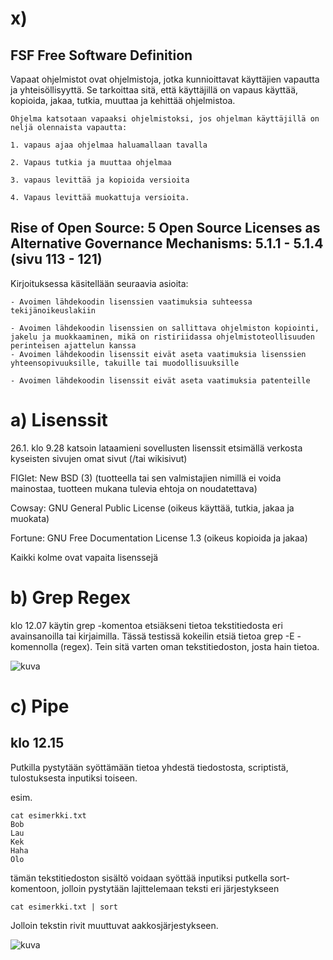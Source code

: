
# x)

## FSF Free Software Definition

Vapaat ohjelmistot ovat ohjelmistoja, jotka kunnioittavat käyttäjien vapautta ja yhteisöllisyyttä. Se tarkoittaa sitä, että käyttäjillä on vapaus käyttää, kopioida, jakaa, tutkia, muuttaa ja kehittää ohjelmistoa.
    
    Ohjelma katsotaan vapaaksi ohjelmistoksi, jos ohjelman käyttäjillä on neljä olennaista vapautta: 
    
    1. vapaus ajaa ohjelmaa haluamallaan tavalla
    
    2. Vapaus tutkia ja muuttaa ohjelmaa
    
    3. vapaus levittää ja kopioida versioita 
    
    4. Vapaus levittää muokattuja versioita.

## Rise of Open Source: 5 Open Source Licenses as Alternative Governance Mechanisms: 5.1.1 - 5.1.4 (sivu 113 - 121)

Kirjoituksessa käsitellään seuraavia asioita:

    - Avoimen lähdekoodin lisenssien vaatimuksia suhteessa tekijänoikeuslakiin
    
    - Avoimen lähdekoodin lisenssien on sallittava ohjelmiston kopiointi, jakelu ja muokkaaminen, mikä on ristiriidassa ohjelmistoteollisuuden perinteisen ajattelun kanssa
    - Avoimen lähdekoodin lisenssit eivät aseta vaatimuksia lisenssien yhteensopivuuksille, takuille tai muodollisuuksille
    
    - Avoimen lähdekoodin lisenssit eivät aseta vaatimuksia patenteille
    


# a) Lisenssit

26.1. klo 9.28 katsoin lataamieni sovellusten lisenssit etsimällä verkosta kyseisten sivujen omat sivut (/tai wikisivut)

FIGlet: New BSD (3) (tuotteella tai sen valmistajien nimillä ei voida mainostaa, tuotteen mukana tulevia ehtoja on noudatettava)

Cowsay: GNU General Public License (oikeus käyttää, tutkia, jakaa ja muokata)

Fortune:  GNU Free Documentation License 1.3 (oikeus kopioida ja jakaa)

Kaikki kolme ovat vapaita lisenssejä

# b) Grep Regex

klo 12.07 käytin grep -komentoa etsiäkseni tietoa tekstitiedosta eri avainsanoilla tai kirjaimilla. Tässä testissä kokeilin etsiä tietoa grep -E -komennolla (regex). Tein sitä varten oman tekstitiedoston, josta hain tietoa.

![kuva](https://user-images.githubusercontent.com/105205141/214809667-b4520b4c-358a-43e2-b34c-8df9842b5ff2.png)

# c) Pipe

## klo 12.15

Putkilla pystytään syöttämään tietoa yhdestä tiedostosta, scriptistä, tulostuksesta inputiksi toiseen. 

esim. 

    cat esimerkki.txt
    Bob
    Lau
    Kek
    Haha
    Olo
    
tämän tekstitiedoston sisältö voidaan syöttää inputiksi putkella sort-komentoon, jolloin pystytään lajittelemaan teksti eri järjestykseen

    cat esimerkki.txt | sort
    
Jolloin tekstin rivit muuttuvat aakkosjärjestykseen.

![kuva](https://user-images.githubusercontent.com/105205141/214811415-b1d00505-dac3-40e6-a49f-20247b2d2eda.png)

